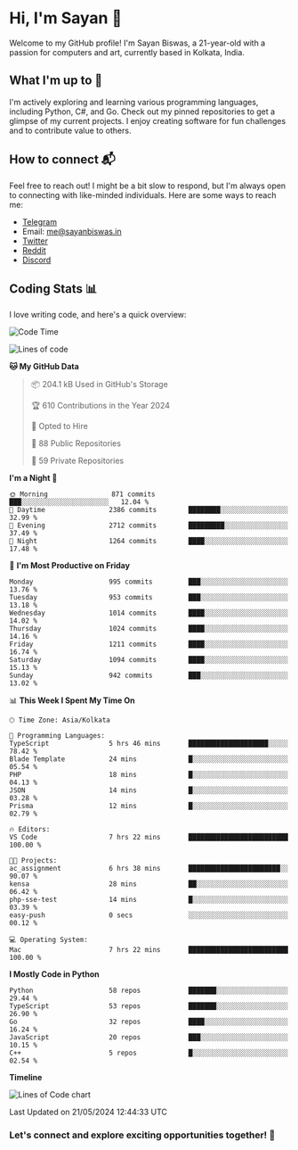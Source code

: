 # Hi, I'm Sayan 👋

Welcome to my GitHub profile! I'm Sayan Biswas, a 21-year-old with a passion for computers and art, currently based in Kolkata, India.

## What I'm up to 🚀

I'm actively exploring and learning various programming languages, including Python, C#, and Go. Check out my pinned repositories to get a glimpse of my current projects. I enjoy creating software for fun challenges and to contribute value to others.

## How to connect 📬

Feel free to reach out! I might be a bit slow to respond, but I'm always open to connecting with like-minded individuals. Here are some ways to reach me:

- [Telegram](https://t.me/dank_as_fuck)
- Email: [me@sayanbiswas.in](mailto:me@sayanbiswas.in)
- [Twitter](https://twitter.com/TheDankDel)
- [Reddit](https://www.reddit.com/user/dank_as_fuck_/)
- [Discord](https://discordapp.com/users/506536929152466945)

## Coding Stats 📊

I love writing code, and here's a quick overview:

<!--START_SECTION:waka-->
![Code Time](http://img.shields.io/badge/Code%20Time-1%2C622%20hrs%2018%20mins-blue)

![Lines of code](https://img.shields.io/badge/From%20Hello%20World%20I%27ve%20Written-5.7%20million%20lines%20of%20code-blue)

**🐱 My GitHub Data** 

> 📦 204.1 kB Used in GitHub's Storage 
 > 
> 🏆 610 Contributions in the Year 2024
 > 
> 💼 Opted to Hire
 > 
> 📜 88 Public Repositories 
 > 
> 🔑 59 Private Repositories 
 > 
**I'm a Night 🦉** 

```text
🌞 Morning                871 commits         ███░░░░░░░░░░░░░░░░░░░░░░   12.04 % 
🌆 Daytime                2386 commits        ████████░░░░░░░░░░░░░░░░░   32.99 % 
🌃 Evening                2712 commits        █████████░░░░░░░░░░░░░░░░   37.49 % 
🌙 Night                  1264 commits        ████░░░░░░░░░░░░░░░░░░░░░   17.48 % 
```
📅 **I'm Most Productive on Friday** 

```text
Monday                   995 commits         ███░░░░░░░░░░░░░░░░░░░░░░   13.76 % 
Tuesday                  953 commits         ███░░░░░░░░░░░░░░░░░░░░░░   13.18 % 
Wednesday                1014 commits        ████░░░░░░░░░░░░░░░░░░░░░   14.02 % 
Thursday                 1024 commits        ████░░░░░░░░░░░░░░░░░░░░░   14.16 % 
Friday                   1211 commits        ████░░░░░░░░░░░░░░░░░░░░░   16.74 % 
Saturday                 1094 commits        ████░░░░░░░░░░░░░░░░░░░░░   15.13 % 
Sunday                   942 commits         ███░░░░░░░░░░░░░░░░░░░░░░   13.02 % 
```


📊 **This Week I Spent My Time On** 

```text
🕑︎ Time Zone: Asia/Kolkata

💬 Programming Languages: 
TypeScript               5 hrs 46 mins       ████████████████████░░░░░   78.42 % 
Blade Template           24 mins             █░░░░░░░░░░░░░░░░░░░░░░░░   05.54 % 
PHP                      18 mins             █░░░░░░░░░░░░░░░░░░░░░░░░   04.13 % 
JSON                     14 mins             █░░░░░░░░░░░░░░░░░░░░░░░░   03.28 % 
Prisma                   12 mins             █░░░░░░░░░░░░░░░░░░░░░░░░   02.79 % 

🔥 Editors: 
VS Code                  7 hrs 22 mins       █████████████████████████   100.00 % 

🐱‍💻 Projects: 
ac_assignment            6 hrs 38 mins       ███████████████████████░░   90.07 % 
kensa                    28 mins             ██░░░░░░░░░░░░░░░░░░░░░░░   06.42 % 
php-sse-test             14 mins             █░░░░░░░░░░░░░░░░░░░░░░░░   03.39 % 
easy-push                0 secs              ░░░░░░░░░░░░░░░░░░░░░░░░░   00.12 % 

💻 Operating System: 
Mac                      7 hrs 22 mins       █████████████████████████   100.00 % 
```

**I Mostly Code in Python** 

```text
Python                   58 repos            ███████░░░░░░░░░░░░░░░░░░   29.44 % 
TypeScript               53 repos            ███████░░░░░░░░░░░░░░░░░░   26.90 % 
Go                       32 repos            ████░░░░░░░░░░░░░░░░░░░░░   16.24 % 
JavaScript               20 repos            ███░░░░░░░░░░░░░░░░░░░░░░   10.15 % 
C++                      5 repos             █░░░░░░░░░░░░░░░░░░░░░░░░   02.54 % 
```



**Timeline**

![Lines of Code chart](https://raw.githubusercontent.com/Dank-del/Dank-del/main/assets/bar_graph.png)


 Last Updated on 21/05/2024 12:44:33 UTC
<!--END_SECTION:waka-->

### Let's connect and explore exciting opportunities together! 🚀
